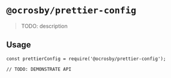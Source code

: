 # `@ocrosby/prettier-config`

> TODO: description

## Usage

```
const prettierConfig = require('@ocrosby/prettier-config');

// TODO: DEMONSTRATE API
```
